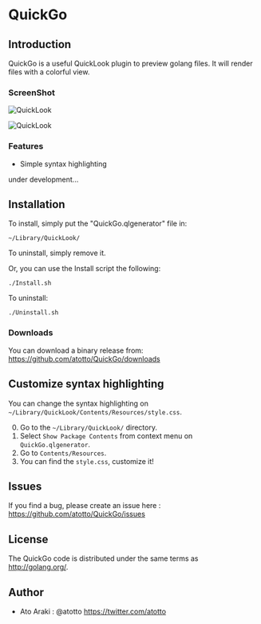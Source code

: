 # QuickGo #

## Introduction ##

QuickGo is a useful QuickLook plugin to preview golang files.
It will render files with a colorful view.


### ScreenShot ###

![QuickLook](http://farm9.staticflickr.com/8314/8066711594_c4e7d5c3ed_o.png "QuickLook")

![QuickLook](http://farm9.staticflickr.com/8319/8066711459_07f2cc17d2.jpg "QuickLook")


### Features ###


- Simple syntax highlighting

under development...

## Installation ##

To install, simply put the "QuickGo.qlgenerator" file in:

	~/Library/QuickLook/

To uninstall, simply remove it.

Or, you can use the Install script the following:
    
    ./Install.sh

To uninstall:
    
    ./Uninstall.sh

### Downloads ###


You can download a binary release from: <https://github.com/atotto/QuickGo/downloads>


## Customize syntax highlighting ##

You can change the syntax highlighting on `~/Library/QuickLook/Contents/Resources/style.css`. 

0. Go to the `~/Library/QuickLook/` directory.
0. Select `Show Package Contents` from context menu on `QuickGo.qlgenerator`.
0. Go to `Contents/Resources`.
0. You can find the `style.css`, customize it!


## Issues ##

If you find a bug, please create an issue here : <https://github.com/atotto/QuickGo/issues>


## License ##


The QuickGo code is distributed under the same terms as <http://golang.org/>.



## Author ##

- Ato Araki : @atotto <https://twitter.com/atotto>


